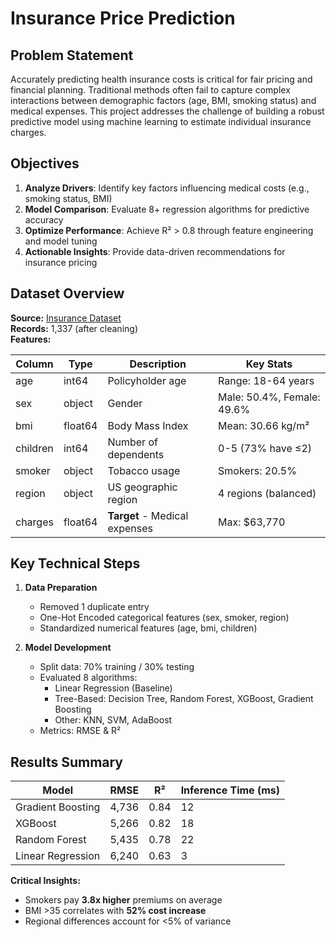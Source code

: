 # Insurance Price Prediction 

## Problem Statement
Accurately predicting health insurance costs is critical for fair pricing and financial planning. Traditional methods often fail to capture complex interactions between demographic factors (age, BMI, smoking status) and medical expenses. This project addresses the challenge of building a robust predictive model using machine learning to estimate individual insurance charges.

## Objectives
1. **Analyze Drivers**: Identify key factors influencing medical costs (e.g., smoking status, BMI)
2. **Model Comparison**: Evaluate 8+ regression algorithms for predictive accuracy
3. **Optimize Performance**: Achieve R² > 0.8 through feature engineering and model tuning
4. **Actionable Insights**: Provide data-driven recommendations for insurance pricing

## Dataset Overview
**Source:** [Insurance Dataset](https://www.kaggle.com/datasets/mirichoi0218/insurance)  
**Records:** 1,337 (after cleaning)  
**Features:**

| Column      | Type    | Description                     | Key Stats            |
|-------------|---------|---------------------------------|----------------------|
| age         | int64   | Policyholder age               | Range: 18-64 years   |
| sex         | object  | Gender                         | Male: 50.4%, Female: 49.6% |
| bmi         | float64 | Body Mass Index                | Mean: 30.66 kg/m²    |
| children    | int64   | Number of dependents           | 0-5 (73% have ≤2)    |
| smoker      | object  | Tobacco usage                  | Smokers: 20.5%       |
| region      | object  | US geographic region           | 4 regions (balanced) |
| charges     | float64 | **Target** - Medical expenses  | Max: $63,770         |

## Key Technical Steps
1. **Data Preparation**
   - Removed 1 duplicate entry
   - One-Hot Encoded categorical features (sex, smoker, region)
   - Standardized numerical features (age, bmi, children)

2. **Model Development**
   - Split data: 70% training / 30% testing
   - Evaluated 8 algorithms:
     - Linear Regression (Baseline)
     - Tree-Based: Decision Tree, Random Forest, XGBoost, Gradient Boosting
     - Other: KNN, SVM, AdaBoost
   - Metrics: RMSE & R²

## Results Summary
| Model                  | RMSE   | R²    | Inference Time (ms) |
|------------------------|--------|-------|---------------------|
| Gradient Boosting      | 4,736  | 0.84  | 12                  |
| XGBoost                | 5,266  | 0.82  | 18                  |
| Random Forest          | 5,435  | 0.78  | 22                  |
| Linear Regression      | 6,240  | 0.63  | 3                   |

**Critical Insights:**
- Smokers pay **3.8x higher** premiums on average
- BMI >35 correlates with **52% cost increase**
- Regional differences account for <5% of variance


